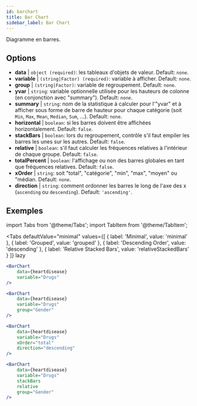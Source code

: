 ```yaml
---
id: barchart
title: Bar Chart
sidebar_label: Bar Chart
---
```


Diagramme en barres.

## Options

* __data__ | `object (required)`: les tableaux d'objets de valeur. Default: `none`.
* __variable__ | `(string|Factor) (required)`: variable à afficher. Default: `none`.
* __group__ | `(string|Factor)`: variable de regroupement. Default: `none`.
* __yvar__ | `string`: variable optionnelle utilisée pour les hauteurs de colonne (en conjonction avec "summary"). Default: `none`.
* __summary__ | `string`: nom de la statistique à calculer pour l'"yvar" et à afficher sous forme de barre de hauteur pour chaque catégorie (soit `Min`, `Max`, `Mean`, `Median`, `Sum`, ...). Default: `none`.
* __horizontal__ | `boolean`: si les barres doivent être affichées horizontalement. Default: `false`.
* __stackBars__ | `boolean`: lors du regroupement, contrôle s'il faut empiler les barres les unes sur les autres. Default: `false`.
* __relative__ | `boolean`: s'il faut calculer les fréquences relatives à l'intérieur de chaque groupe. Default: `false`.
* __totalPercent__ | `boolean`: l'affichage ou non des barres globales en tant que fréquences relatives. Default: `false`.
* __xOrder__ | `string`: soit "total", "catégorie", "min", "max", "moyen" ou "médian. Default: `none`.
* __direction__ | `string`: comment ordonner les barres le long de l'axe des x (`ascending` ou `descending`). Default: `'ascending'`.


## Exemples

import Tabs from '@theme/Tabs';
import TabItem from '@theme/TabItem';

<Tabs
    defaultValue="minimal"
    values={[
        { label: 'Minimal', value: 'minimal' },
        { label: 'Grouped', value: 'grouped' },
        { label: 'Descending Order', value: 'descending' },
        { label: 'Relative Stacked Bars', value: 'relativeStackedBars' }
    ]}
    lazy
>

<TabItem value="minimal">

```jsx live
<BarChart 
    data={heartdisease} 
    variable="Drugs"
/>
```
</TabItem>

<TabItem value="grouped">

```jsx live
<BarChart 
    data={heartdisease} 
    variable="Drugs"
    group="Gender"
/>
```

</TabItem>

<TabItem value="descending">

```jsx live
<BarChart 
    data={heartdisease} 
    variable="Drugs"
    xOrder="total"
    direction="descending"
/>
```
</TabItem>

<TabItem value="relativeStackedBars">

```jsx live
<BarChart 
    data={heartdisease} 
    variable="Drugs"
    stackBars
    relative
    group="Gender"
/>
```
</TabItem>

</Tabs>
